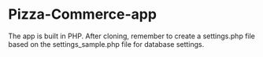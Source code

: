 # Pizza-Commerce-app
The app is built in PHP. After cloning, remember to create a settings.php file based on the settings_sample.php file for database settings.
